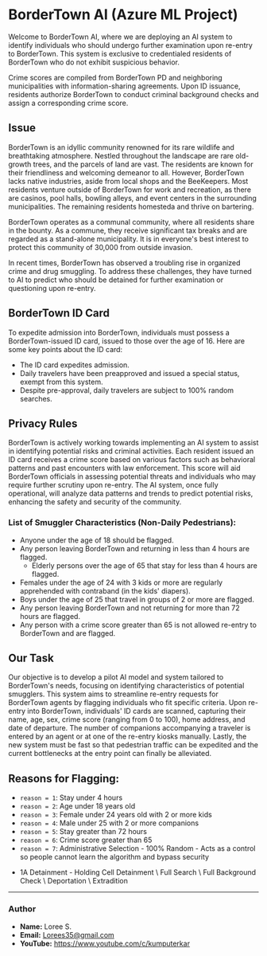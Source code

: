 # BorderTown AI (Azure ML Project)

Welcome to BorderTown AI, where we are deploying an AI system to identify individuals who should undergo further examination upon re-entry to BorderTown. This system is exclusive to credentialed residents of BorderTown who do not exhibit suspicious behavior.

Crime scores are compiled from BorderTown PD and neighboring municipalities with information-sharing agreements. Upon ID issuance, residents authorize BorderTown to conduct criminal background checks and assign a corresponding crime score.

## Issue
BorderTown is an idyllic community renowned for its rare wildlife and breathtaking atmosphere. Nestled throughout the landscape are rare old-growth trees, and the parcels of land are vast. The residents are known for their friendliness and welcoming demeanor to all. However, BorderTown lacks native industries, aside from local shops and the BeeKeepers. Most residents venture outside of BorderTown for work and recreation, as there are casinos, pool halls, bowling alleys, and event centers in the surrounding municipalities. The remaining residents homesteda and thrive on bartering.

BorderTown operates as a communal community, where all residents share in the bounty. As a commune, they receive significant tax breaks and are regarded as a stand-alone municipality. It is in everyone's best interest to protect this community of 30,000 from outside invasion.

In recent times, BorderTown has observed a troubling rise in organized crime and drug smuggling. To address these challenges, they have turned to AI to predict who should be detained for further examination or questioning upon re-entry.

## BorderTown ID Card
To expedite admission into BorderTown, individuals must possess a BorderTown-issued ID card, issued to those over the age of 16. Here are some key points about the ID card:

- The ID card expedites admission.
- Daily travelers have been preapproved and issued a special status, exempt from this system.
- Despite pre-approval, daily travelers are subject to 100% random searches.

## Privacy Rules
BorderTown is actively working towards implementing an AI system to assist in identifying potential risks and criminal activities. Each resident issued an ID card receives a crime score based on various factors such as behavioral patterns and past encounters with law enforcement. This score will aid BorderTown officials in assessing potential threats and individuals who may require further scrutiny upon re-entry. The AI system, once fully operational, will analyze data patterns and trends to predict potential risks, enhancing the safety and security of the community.

### List of Smuggler Characteristics (Non-Daily Pedestrians):
- Anyone under the age of 18 should be flagged.
- Any person leaving BorderTown and returning in less than 4 hours are flagged.
    - Elderly persons over the age of 65 that stay for less than 4 hours are flagged.
- Females under the age of 24 with 3 kids or more are regularly apprehended with contraband (in the kids' diapers).
- Boys under the age of 25 that travel in groups of 2 or more are flagged.
- Any person leaving BorderTown and not returning for more than 72 hours are flagged.
- Any person with a crime score greater than 65 is not allowed re-entry to BorderTown and are flagged.

## Our Task
Our objective is to develop a pilot AI model and system tailored to BorderTown's needs, focusing on identifying characteristics of potential smugglers. This system aims to streamline re-entry requests for BorderTown agents by flagging individuals who fit specific criteria. Upon re-entry into BorderTown, individuals' ID cards are scanned, capturing their name, age, sex, crime score (ranging from 0 to 100), home address, and date of departure. The number of companions accompanying a traveler is entered by an agent or at one of the re-entry kiosks manually. Lastly, the new system must be fast so that pedestrian traffic can be expedited and the current bottlenecks at the entry point can finally be alleviated.

## Reasons for Flagging:
- `reason = 1`: Stay under 4 hours
- `reason = 2`: Age under 18 years old
- `reason = 3`: Female under 24 years old with 2 or more kids
- `reason = 4`: Male under 25 with 2 or more companions
- `reason = 5`: Stay greater than 72 hours
- `reason = 6`: Crime score greater than 65
- `reason = 7`: Administrative Selection - 100% Random - Acts as a control so people cannot learn the algorithm and bypass security

* 1A Detainment - Holding Cell Detainment \ Full Search \ Full Background Check \ Deportation \ Extradition
 
---

### Author
- **Name:** Loree S.
- **Email:** Lorees35@gmail.com
- **YouTube:**  https://www.youtube.com/c/kumputerkar
